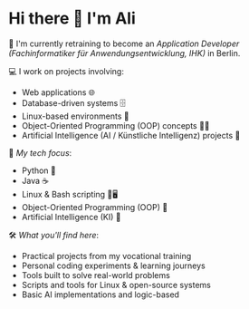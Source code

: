 # Hi there 👋 I'm Ali

🚀 I'm currently retraining to become an *Application Developer (Fachinformatiker für Anwendungsentwicklung, IHK)* in Berlin.

💻 I work on projects involving:
- Web applications 🌐  
- Database-driven systems 🗄  
- Linux-based environments 🐧  
- Object-Oriented Programming (OOP) concepts 👨‍💻  
- Artificial Intelligence (AI / Künstliche Intelligenz) projects 🤖  

🎯 *My tech focus*:
- Python 🐍  
- Java ☕  
- Linux & Bash scripting 🐧🖥  
- Object-Oriented Programming (OOP) 🧩  
- Artificial Intelligence (KI) 🤖  

🛠 *What you'll find here*:
- Practical projects from my vocational training  
- Personal coding experiments & learning journeys  
- Tools built to solve real-world problems  
- Scripts and tools for Linux & open-source systems  
- Basic AI implementations and logic-based
